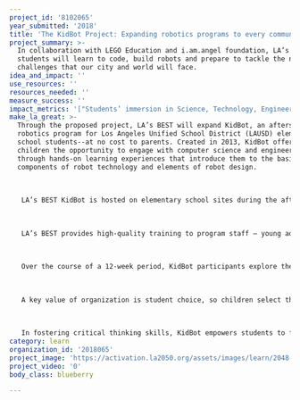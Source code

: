 ```yaml
---
project_id: '8102065'
year_submitted: '2018'
title: 'The KidBot Project: Expanding robotics programs to every community in LA!'
project_summary: >-
  In collaboration with LEGO Education and i.am.angel foundation, LA’s BEST
  students will learn to code, build robots and prepare to tackle the next big
  challenges that our city and world will face.
idea_and_impact: ''
use_resources: ''
resources_needed: ''
measure_success: ''
impact_metrics: '["Students’ immersion in Science, Technology, Engineering, and Math content"]'
make_la_great: >-
  Through the proposed project, LA’s BEST will expand KidBot, an afterschool
  robotics program for Los Angeles Unified School District (LAUSD) elementary
  school students--at no cost to parents. Created in 2013, KidBot offers
  children the opportunity to engage with computer science and engineering
  through hands-on learning experiences that introduce them to the basic
  components of robot technology and elements of robot design. 
   
   
   
   LA’s BEST KidBot is hosted on elementary school sites during the afterschool hours in the school’s computer lab. The KidBot program currently serves 320 students in 16 schools. Through the LA2050 activation, we can reach all 25,000 students in close to 200 elementary schools across LA!
   
   
   
   LA’s BEST provides high-quality training to program staff — young adults with deep connections to the communities we serve — to facilitate KidBot effectively, while also supporting the development of skills coveted by today’s workforce. “KidBot coaches” guide students through the process of utilizing LEGO Mindstorms kits to work in teams to design and program their own robot.
   
   
   
   Over the course of a 12-week period, KidBot participants explore the three areas of STEM learning--mechanical engineering, electrical engineering and computer science--increasing their knowledge of robotics engineering and robot functions. This process takes place as students practice collaboration skills when building and designing their team’s robots and problem-solving skills when programming robots. As students begin interacting with the robot parts, coaches encourage participants through the process of engaging with their work as “engineers” in a robotics laboratory or workshop. With support from i.am.angel foundation, each KidBot site participate in regional competitions with other robotics clubs from surrounding schools. These competitions offer children the opportunity to learn how friendly competition and mutual gain are not separate goals; helping each other is the foundation of teamwork.
   
   
   
   A key value of organization is student choice, so children select the activities or clubs in which they take part. With all activities offered at no cost to parents, children who would otherwise not have opportunities for quality out-of-school time learning experiences are afforded important, often life-changing computer science and engineering education through KidBot.
   
   
   
   In fostering critical thinking skills, KidBot empowers students to flourish creatively and view competition as another way to learn from and teach others. Further, the integration of social and emotional learning in programming encourages students to cultivate higher-thinking skills such as responsibility, empathy, teamwork, problem solving, emotion management and initiative. These components empower students as they develop strong, positive relationships with peers and adults through their journey to becoming young leaders in the STEM field.
category: learn
organization_id: '2018065'
project_image: 'https://activation.la2050.org/assets/images/learn/2048-wide/las-best.jpg'
project_video: '0'
body_class: blueberry

---
```

